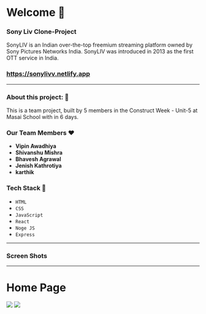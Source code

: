 # Welcome 👋


### Sony Liv Clone-Project

SonyLIV is an Indian over-the-top freemium streaming platform owned by Sony Pictures Networks India. SonyLIV was introduced in 2013 as the first OTT service in India.


### https://sonylivv.netlify.app

---

### About this project: 🙌

This is a team project, built by 5 members in the Construct Week - Unit-5 at Masai School with in 6 days. 

### Our Team Members ❤️

- **Vipin Awadhiya**
- **Shivanshu Mishra**
- **Bhavesh Agrawal**
- **Jenish Kathrotiya**
- **karthik**



### Tech Stack 🔧

- `HTML`
- `CSS`
- `JavaScript`
- `React`
- `Noge JS`
- `Express`
---


### Screen Shots
---

# Home Page

<img src="https://i.imgur.com/JVcw3BJ.png" />

<img src="https://i.imgur.com/jAdQ833.png" />
